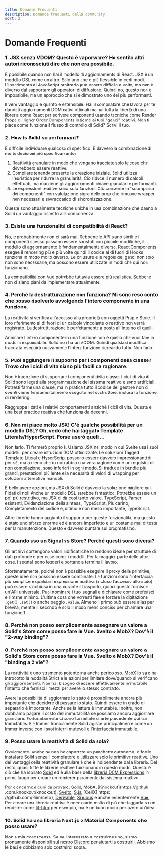 ```yaml
---
title: Domande Frequenti
description: Domande frequenti dalla community.
sort: 2
---
```


# Domande Frequenti

### 1. JSX senza VDOM? Questo è vaporware? Ho sentito altri autori riconosciuti dire che non era possibile.

È possibile quando non hai il modello di aggiornamento di React. JSX è un modello DSL come un altro. Solo uno che è più flessibile in certi modi. L'inserimento di JavaScript arbitrario può essere difficile a volte, ma non è diverso dal supportare gli operatori di diffusione. Quindi no, questo non è impossibile, ma un approccio che si è dimostrato uno dei più performanti.

Il vero vantaggio è quanto è estensibile. Hai il compilatore che lavora per te dandoti aggiornamenti DOM nativi ottimali ma hai tutta la libertà di una libreria come React per scrivere componenti usando tecniche come Render Props e Higher Order Components insieme ai tuoi "ganci" reattivi. Non ti piace come funziona il flusso di controllo di Solid? Scrivi il tuo.

### 2. How is Solid so performant?

È difficile individuare qualcosa di specifico. È davvero la combinazione di molte decisioni più specificamente:

1. Reattività granulare in modo che vengano tracciate solo le cose che dovrebbero essere reattive.
2. Compilare tenendo presente la creazione iniziale. Solid utilizza l'euristica per ridurre la granularità. Ciò riduce il numero di calcoli effettuati, ma mantiene gli aggiornamenti chiave granulari e performanti.
3. Le espressioni reattive sono solo funzioni. Ciò consente la "scomparsa dei componenti" con valutazione pigra delle prop che rimuove wrapper non necessari e sovraccarico di sincronizzazione.

Queste sono attualmente tecniche uniche in una combinazione che danno a Solid un vantaggio rispetto alla concorrenza.

### 3. Esiste una funzionalità di compatibilità di React?

No, e probabilmente non ci sarà mai. Sebbene le API siano simili e i componenti spesso possano essere spostati con piccole modifiche, il modello di aggiornamento è fondamentalmente diverso. React Components esegue il rendering più e più volte quindi il codice al di fuori di Hooks funziona in modo molto diverso. Le chiusure e le regole dei ganci non solo non sono necessarie, ma possono essere utilizzate in modi che qui non funzionano.

La compatibilità con Vue potrebbe tuttavia essere più realistica. Sebbene non ci siano piani da implementare attualmente.

### 4. Perché la destrutturazione non funziona? Mi sono reso conto che posso risolverlo avvolgendo l'intero componente in una funzione.

La reattività si verifica all'accesso alla proprietà con oggetti Prop e Store. Il loro riferimento al di fuori di un calcolo vincolante o reattivo non verrà registrato. La destrutturazione è perfettamente a posto all'interno di quelli.

Annidare l'intero componente in una funzione non è quello che vuoi fare in modo irresponsabile. Solid non ha un VDOM. Quindi qualsiasi modifica tracciata eseguirà nuovamente l'intera funzione ricreando tutto. Non farlo.

### 5. Puoi aggiungere il supporto per i componenti della classe? Trovo che i cicli di vita siano più facili da ragionare.

Non è intenzione di supportare i componenti della classe. I cicli di vita di Solid sono legati alla programmazione del sistema reattivo e sono artificiali. Potresti farne una classe, ma in pratica tutto il codice del gestore non di eventi viene fondamentalmente eseguito nel costruttore, inclusa la funzione di rendering.

Raggruppa i dati e i relativi comportamenti anziché i cicli di vita. Questa è una best practice reattiva che funziona da decenni.

### 6. Non mi piace molto JSX! C'è qualche possibilità per un modello DSL? Oh, vedo che hai taggato Template Literals/HyperScript. Forse userò quelli...

Non farlo. Ti fermerò proprio lì. Usiamo JSX nel modo in cui Svelte usa i suoi modelli: per creare istruzioni DOM ottimizzate. Le soluzioni Tagged Template Literal e HyperScript possono essere davvero impressionanti di per sé, ma a meno che tu non abbia una vera ragione come un requisito di non compilazione, sono inferiori in ogni modo. Si traduce in bundle più grandi, prestazioni più lente e la necessità di valori di wrapping per soluzioni alternative manuali.

È bello avere opzioni, ma JSX di Solid è davvero la soluzione migliore qui. Fidati di noi! Anche un modello DSL sarebbe fantastico. Potrebbe essere un po' più restrittivo, ma JSX ci dà così tanto valore. TypeScript, Parser esistenti, Evidenziazione della sintassi, TypeScript, Più carino, Completamento del codice e, ultimo e non meno importante, TypeScript.

Altre librerie hanno aggiunto il supporto per queste funzionalità, ma questo è stato uno sforzo enorme ed è ancora imperfetto e un costante mal di testa per la manutenzione. Questo è davvero puntare sul pragmatismo.

### 7. Quando uso un Signal vs Store? Perché questi sono diversi?

Gli archivi contengono valori nidificati che lo rendono ideale per strutture di dati profonde e per cose come i modelli. Per la maggior parte delle altre cose, i segnali sono leggeri e portano a termine il lavoro.

Sfortunatamente, poiché non è possibile eseguire il proxy delle primitive, queste idee non possono essere combinate. Le funzioni sono l'interfaccia più semplice e qualsiasi espressione reattiva (incluso l'accesso allo stato) può essere racchiusa in una durante il trasporto, quindi questo fornisce un'API universale. Puoi nominare i tuoi segnali e dichiarare come preferisci e rimane minimo. L'ultima cosa che vorresti fare è forzare la digitazione `.get()` `.set()` o anche peggio `.value`. Almeno il primo può essere alias per brevità, mentre il secondo è solo il modo meno conciso per chiamare una funzione.1

### 8. Perché non posso semplicemente assegnare un valore a Solid's Store come posso fare in Vue. Svelto o MobX? Dov'è il "2-way binding"?

### 8. Perché non posso semplicemente assegnare un valore a Solid's Store come posso fare in Vue. Svelto o MobX? Dov'è il "binding a 2 vie"?

La reattività è uno strumento potente ma anche pericoloso. MobX lo sa e ha introdotto la modalità Strict e le azioni per limitare dove/quando si verificano gli aggiornamenti. Non hai bisogno di essere effettivamente immutabile fintanto che fornisci i mezzi per avere lo stesso contratto.

Avere la possibilità di aggiornare lo stato è probabilmente ancora più importante che decidere di passare lo stato. Quindi essere in grado di separarlo è importante. Anche se la lettura è immutabile. Inoltre, non dobbiamo pagare il costo dell'immutabilità se possiamo ancora aggiornare granulare. Fortunatamente ci sono tonnellate di arte precedente qui tra ImmutableJS e Immer. Ironicamente Solid agisce principalmente come un Immer inverso con i suoi interni mutevoli e l'interfaccia immutabile.

### 9. Posso usare la reattività di Solid da sola?

Ovviamente. Anche se non ho esportato un pacchetto autonomo, è facile installare Solid senza il compilatore e utilizzare solo le primitive reattive. Uno dei vantaggi della reattività granulare è che è indipendente dalla libreria. Del resto, quasi tutte le librerie reattive funzionano in questo modo. Questo è ciò che ha ispirato [Solid](https://github.com/solidjs/solid) ed è alla base della [libreria DOM Expressions](https://github.com/ryansolid/dom-expressions) in primo luogo per creare un renderer puramente dal sistema reattivo.

Per elencarne alcuni da provare: [Solid](https://github.com/solidjs/solid), [MobX](https://github.com/mobxjs/mobx), [Knockout](https://github .com/knockout/knockout), [Svelto](https://github.com/sveltejs/svelte), [S.js](https://github.com/adamhaile/S), [CellX](https: //github.com/Riim/cellx), [Derivable](https://github.com/ds300/derivablejs), [Sinuous](https://github.com/luwes/sinuous) e anche recentemente [Vue ](https://github.com/vuejs/vue). Per creare una libreria reattiva è necessario molto di più che taggarla su un renderer come [lit-html](https://github.com/Polymer/lit-html) per esempio, ma è un buon modo per avere un'idea.

### 10. Solid ha una libreria Next.js o Material Components che posso usare?

Non a mia conoscenza. Se sei interessato a costruirne uno, siamo prontamente disponibili sul nostro [Discord](https://discord.com/invite/solidjs) per aiutarti a costruirli. Abbiamo le basi e dobbiamo solo costruirci sopra.
